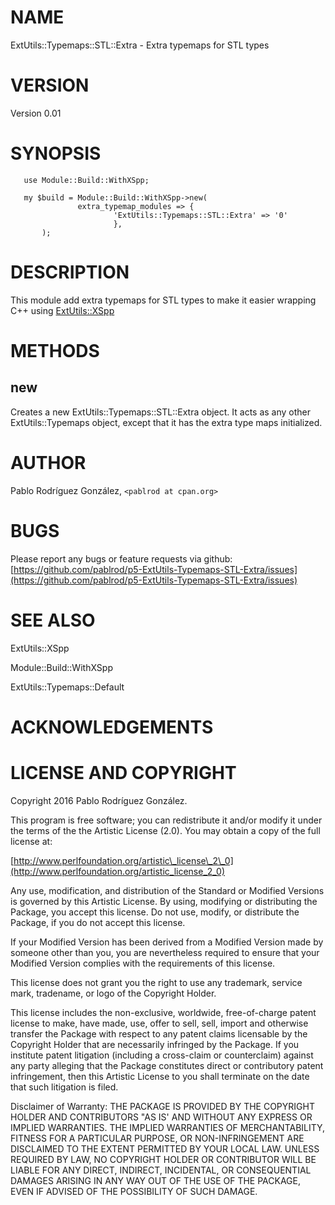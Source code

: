 # NAME

ExtUtils::Typemaps::STL::Extra - Extra typemaps for STL types

# VERSION

Version 0.01

# SYNOPSIS

       use Module::Build::WithXSpp;
    
       my $build = Module::Build::WithXSpp->new(
                   extra_typemap_modules => {
                           'ExtUtils::Typemaps::STL::Extra' => '0'
                           },
           );

# DESCRIPTION

This module add extra typemaps for STL types to make it easier wrapping C++ using [ExtUtils::XSpp](https://metacpan.org/pod/ExtUtils::XSpp)

# METHODS

## new

Creates a new ExtUtils::Typemaps::STL::Extra object. It acts as any other ExtUtils::Typemaps object, except that it has the extra type maps initialized.

# AUTHOR

Pablo Rodríguez González, `<pablrod at cpan.org>`

# BUGS

Please report any bugs or feature requests via github: [https://github.com/pablrod/p5-ExtUtils-Typemaps-STL-Extra/issues](https://github.com/pablrod/p5-ExtUtils-Typemaps-STL-Extra/issues)

# SEE ALSO

ExtUtils::XSpp

Module::Build::WithXSpp

ExtUtils::Typemaps::Default

# ACKNOWLEDGEMENTS

# LICENSE AND COPYRIGHT

Copyright 2016 Pablo Rodríguez González.

This program is free software; you can redistribute it and/or modify it
under the terms of the the Artistic License (2.0). You may obtain a
copy of the full license at:

[http://www.perlfoundation.org/artistic\_license\_2\_0](http://www.perlfoundation.org/artistic_license_2_0)

Any use, modification, and distribution of the Standard or Modified
Versions is governed by this Artistic License. By using, modifying or
distributing the Package, you accept this license. Do not use, modify,
or distribute the Package, if you do not accept this license.

If your Modified Version has been derived from a Modified Version made
by someone other than you, you are nevertheless required to ensure that
your Modified Version complies with the requirements of this license.

This license does not grant you the right to use any trademark, service
mark, tradename, or logo of the Copyright Holder.

This license includes the non-exclusive, worldwide, free-of-charge
patent license to make, have made, use, offer to sell, sell, import and
otherwise transfer the Package with respect to any patent claims
licensable by the Copyright Holder that are necessarily infringed by the
Package. If you institute patent litigation (including a cross-claim or
counterclaim) against any party alleging that the Package constitutes
direct or contributory patent infringement, then this Artistic License
to you shall terminate on the date that such litigation is filed.

Disclaimer of Warranty: THE PACKAGE IS PROVIDED BY THE COPYRIGHT HOLDER
AND CONTRIBUTORS "AS IS' AND WITHOUT ANY EXPRESS OR IMPLIED WARRANTIES.
THE IMPLIED WARRANTIES OF MERCHANTABILITY, FITNESS FOR A PARTICULAR
PURPOSE, OR NON-INFRINGEMENT ARE DISCLAIMED TO THE EXTENT PERMITTED BY
YOUR LOCAL LAW. UNLESS REQUIRED BY LAW, NO COPYRIGHT HOLDER OR
CONTRIBUTOR WILL BE LIABLE FOR ANY DIRECT, INDIRECT, INCIDENTAL, OR
CONSEQUENTIAL DAMAGES ARISING IN ANY WAY OUT OF THE USE OF THE PACKAGE,
EVEN IF ADVISED OF THE POSSIBILITY OF SUCH DAMAGE.
